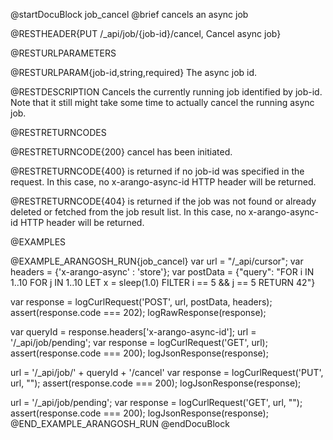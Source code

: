 
@startDocuBlock job_cancel
@brief cancels an async job

@RESTHEADER{PUT /_api/job/{job-id}/cancel, Cancel async job}

@RESTURLPARAMETERS

@RESTURLPARAM{job-id,string,required}
The async job id.

@RESTDESCRIPTION
Cancels the currently running job identified by job-id. Note that it still
might take some time to actually cancel the running async job.

@RESTRETURNCODES

@RESTRETURNCODE{200}
cancel has been initiated.

@RESTRETURNCODE{400}
is returned if no job-id was specified in the request. In this case,
no x-arango-async-id HTTP header will be returned.

@RESTRETURNCODE{404}
is returned if the job was not found or already deleted or fetched from
the job result list. In this case, no x-arango-async-id HTTP header will
be returned.

@EXAMPLES

@EXAMPLE_ARANGOSH_RUN{job_cancel}
  var url = "/_api/cursor";
  var headers = {'x-arango-async' : 'store'};
  var postData = {"query":
     "FOR i IN 1..10 FOR j IN 1..10 LET x = sleep(1.0) FILTER i == 5 && j == 5 RETURN 42"}

  var response = logCurlRequest('POST', url, postData, headers);
  assert(response.code === 202);
  logRawResponse(response);

  var queryId = response.headers['x-arango-async-id'];
  url = '/_api/job/pending';
  var response = logCurlRequest('GET', url);
  assert(response.code === 200);
  logJsonResponse(response);

  url = '/_api/job/' + queryId + '/cancel'
  var response = logCurlRequest('PUT', url, "");
  assert(response.code === 200);
  logJsonResponse(response);

  url = '/_api/job/pending';
  var response = logCurlRequest('GET', url, "");
  assert(response.code === 200);
  logJsonResponse(response);
@END_EXAMPLE_ARANGOSH_RUN
@endDocuBlock

